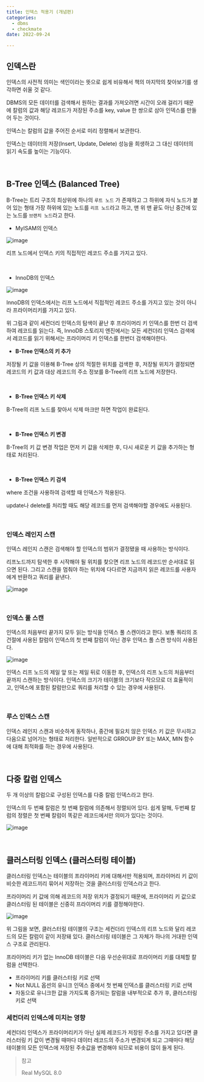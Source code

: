 ```yaml
---
title: 인덱스 적용기 (개념편)
categories:
  - dbms
  - checkmate
date: 2022-09-24

---
```


## 인덱스란

인덱스의 사전적 의미는 색인이라는 뜻으로 쉽게 비유해서 책의 마지막의 찾아보기를 생각하면 쉬울 것 같다.

DBMS의 모든 데이터를 검색해서 원하는 결과를 가져오려면 시간이 오래 걸리기 때문에 칼럼의 값과 해당 레코드가 저장된 주소를 key, value 한 쌍으로 삼아 인덱스를 만들어 두는 것이다.

인덱스는 칼럼의 값을 주어진 순서로 미리 정렬해서 보관한다.

인덱스는 데이터의 저장(Insert, Update, Delete) 성능을 희생하고 그 대신 데이터의 읽기 속도를 높이는 기능이다.



<br/>



## B-Tree 인덱스 (Balanced Tree)

B-Tree는 트리 구조의 최상위에 하나의 `루트 노드` 가 존재하고 그 하위에 자식 노드가 붙어 있는 형태
가장 하위에 있는 노드를 `리프 노드`라고 하고, 맨 위 맨 끝도 아닌 중간에 있는 노드를 `브랜치 노드`라고 한다.



- MyISAM의 인덱스 

![image](https://user-images.githubusercontent.com/67885363/198918045-a97ed716-984e-4fa3-8574-0253d8a18855.png)

리프 노드에서 인덱스 키의 직접적인 레코드 주소를 가지고 있다. 

<br/>


- InnoDB의 인덱스

![image](https://user-images.githubusercontent.com/67885363/198918808-48016429-d78c-46d9-a019-e1efab6b5755.png)

InnoDB의 인덱스에서는 리프 노드에서 직접적인 레코드 주소를 가지고 있는 것이 아니라 프라이머리키를 가지고 있다.

위 그림과 같이 세컨더리 인덱스의 탐색이 끝난 후 프라이머리 키 인덱스를 한번 더 검색하여 레코드를 읽는다. 
즉, InnoDB 스토리지 엔진에서는 모든 세컨더리 인덱스 검색에서 레코드를 읽기 위해서는 프라이머리 키 인덱스를 한번더 검색해야한다.



- **B-Tree 인덱스의 키 추가**

저장될 키 값을 이용해 B-Tree 상의 적절한 위치를 검색한 후, 저장될 위치가 결정되면 레코드의 키 값과 대상 레코드의 주소 정보를 B-Tree의 리프 노드에 저장한다.

<br/>

- **B-Tree 인덱스 키 삭제**

B-Tree의 리프 노드를 찾아서 삭제 마크만 하면 작업이 완료된다.

<br/>

- **B-Tree 인덱스 키 변경**

B-Tree의 키 값 변경 작업은 먼저 키 값을 삭제한 후, 다시 새로운 키 값을 추가하는 형태로 처리된다.

<br/>

- **B-Tree 인덱스 키 검색**

where 조건을 사용하여 검색할 때 인덱스가 적용된다. 

update나 delete를 처리할 때도 해당 레코드를 먼저 검색해야할 경우에도 사용된다.

<br/>





### 인덱스 레인지 스캔

인덱스 레인지 스캔은 검색해야 할 인덱스의 범위가 결정됐을 때 사용하는 방식이다.

리프노드까지 탐색한 후 시작해야 될 위치를 찾으면 리프 노드의 레코드만 순서대로 읽으면 된다.
그리고 스캔을 멈춰야 하는 위치에 다다르면 지금까지 읽은 레코드를 사용자에게 반환하고 쿼리를 끝낸다.

![image](https://user-images.githubusercontent.com/67885363/198920782-fa4ccfc8-ba1a-4d56-9275-5b343a2b09a0.png)

<br/>


### 인덱스 풀 스캔

인덱스의 처음부터 끝가지 모두 읽는 방식을 인덱스 풀 스캔이라고 한다.
보통 쿼리의 조건절에 사용된 칼럼이 인덱스의 첫 번째 칼럼이 아닌 경우 인덱스 풀 스캔 방식이 사용된다.

![image](https://user-images.githubusercontent.com/67885363/198922055-313e91c0-e731-4976-9581-a8c4205feb5c.png)

인덱스 리프 노드의 제일 앞 또는 제일 뒤로 이동한 후, 인덱스의 리프 노드의 처음부터 끝까지 스캔하는 방식이다.
인덱스의 크기가 테이블의 크기보다 작으므로 더 효율적이고, 인덱스에 포함된 칼럼만으로 쿼리를 처리할 수 있는 경우에 사용된다.

<br/>


### 루스 인덱스 스캔

인덱스 레인지 스캔과 비슷하게 동작하나, 중간에 필요치 않은 인덱스 키 값은 무시하고 다음으로 넘어가는 형태로 처리한다. 
일반적으로 GRROUP BY 또는 MAX, MIN 함수에 대해 최적화를 하는 경우에 사용된다.

<br/>


## 다중 칼럼 인덱스

두 개 이상의 칼럼으로 구성된 인덱스를 다중 칼럼 인덱스라고 한다.

인덱스의 두 번째 칼럼은 첫 번째 칼럼에 의존해서 정렬되어 있다.
쉽게 말해, 두번째 칼럼의 정렬은 첫 번째 칼럼이 똑같은 레코드에서만 의미가 있다는 것이다.

![image](https://user-images.githubusercontent.com/67885363/198923059-f6d4bc74-5a24-4b6e-86d6-a91e0379e964.png)



<br/>



## 클러스터링 인덱스 (클러스터링 테이블)

클러스터링 인덱스는 테이블의 프라이머리 키에 대해서만 적용되며, 프라이머리 키 값이 비슷한 레코드끼리 묶어서 저장하는 것을 클러스터링 인덱스라고 한다.

프라이머리 키 값에 의해 레코드의 저장 위치가 결정되기 때문에, 프라이머리 키 값으로 클러스터링 된 테이블은 신중히 프라이머리 키를 결정해야한다.

![image](https://user-images.githubusercontent.com/67885363/198923709-08b4957f-cfa8-4d97-aa08-00034b9ffd27.png)

위 그림을 보면, 클러스터링 테이블의 구조는 세컨더리 인덱스의 리프 노드와 달리 레코드의 모든 칼럼이 같이 저장돼 있다. 
클러스터링 테이블은 그 자체가 하나의 거대한 인덱스 구조로 관리된다.



프라이머리 키가 없는 InnoDB 테이블은 다음 우선순위대로 프라이머리 키를 대체할 칼럼을 선택한다.

- 프라이머리 키를 클러스터링 키로 선택
- Not NULL 옵션의 유니크 인덱스 중에서 첫 번째 인덱스를 클러스터링 키로 선택
- 자동으로 유니크한 값을 가지도록 증가되는 칼럼을 내부적으로 추가 후, 클러스터링 키로 선택



### 세컨더리 인덱스에 미치는 영향

세컨더리 인덱스가 프라이머리키가 아닌 실제 레코드가 저장된 주소를 가지고 있다면 클러스터링 키 값이 변경될 때마다 데이터 레코드의 주소가 변경되게 되고 그때마다 해당 테이블의 모든 인덱스에 저장된 주솟값을 변경해야 되므로 비용이 많이 들게 된다.



> 참고
>
> Real MySQL 8.0
